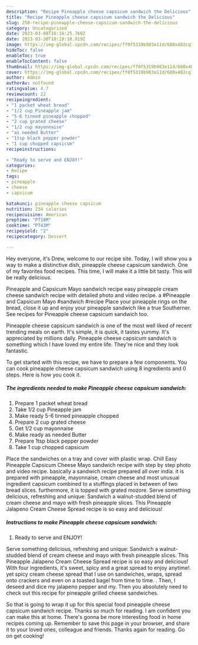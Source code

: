 ```yaml
---
description: "Recipe Pineapple cheese capsicum sandwich the Delicious"
title: "Recipe Pineapple cheese capsicum sandwich the Delicious"
slug: 250-recipe-pineapple-cheese-capsicum-sandwich-the-delicious
category: Uncategorized
date: 2023-03-08T16:16:25.760Z
date: 2023-03-30T10:18:10.919Z
image: https://img-global.cpcdn.com/recipes/ff0f5319b983e11d/680x482cq70/pineapple-cheese-capsicum-sandwich-recipe-main-photo.jpg
hideToc: false
enableToc: true
enableTocContent: false
thumbnail: https://img-global.cpcdn.com/recipes/ff0f5319b983e11d/680x482cq70/pineapple-cheese-capsicum-sandwich-recipe-main-photo.jpg
cover: https://img-global.cpcdn.com/recipes/ff0f5319b983e11d/680x482cq70/pineapple-cheese-capsicum-sandwich-recipe-main-photo.jpg
author: Admin
authorAv: notfound
ratingvalue: 4.7
reviewcount: 22
recipeingredient:
- "1 packet wheat bread"
- "1/2 cup Pineapple jam"
- "5-6 tinned pineapple chopped"
- "2 cup grated cheese"
- "1/2 cup mayonnaise"
- "as needed Butter"
- "1tsp black pepper powder"
- "1 cup chopped capsicum"
recipeinstructions:

- "Ready to serve and ENJOY!"
categories:
- Recipe
tags:
- pineapple
- cheese
- capsicum

katakunci: pineapple cheese capsicum 
nutrition: 234 calories
recipecuisine: American
preptime: "PT18M"
cooktime: "PT43M"
recipeyield: "2"
recipecategory: Dessert

---
```



Hey everyone, it's Drew, welcome to our recipe site. Today, I will show you a way to make a distinctive dish, pineapple cheese capsicum sandwich. One of my favorites food recipes. This time, I will make it a little bit tasty. This will be really delicious.

Pineapple and Capsicum Mayo sandwich recipe easy pineapple cream cheese sandwich recipe with detailed photo and video recipe. a #Pineapple and Capsicum Mayo #sandwich #recipe Place your pineapple rings on the bread, close it up and enjoy your pineapple sandwich like a true Southerner. See recipes for Pineapple cheese capsicum sandwich too.

Pineapple cheese capsicum sandwich is one of the most well liked of recent trending meals on earth. It's simple, it is quick, it tastes yummy. It's appreciated by millions daily. Pineapple cheese capsicum sandwich is something which I have loved my entire life. They're nice and they look fantastic.


To get started with this recipe, we have to prepare a few components. You can cook pineapple cheese capsicum sandwich using 8 ingredients and 0 steps. Here is how you cook it.

<!--inarticleads1-->

##### The ingredients needed to make Pineapple cheese capsicum sandwich:

1. Prepare 1 packet wheat bread
1. Take 1/2 cup Pineapple jam
1. Make ready 5-6 tinned pineapple chopped
1. Prepare 2 cup grated cheese
1. Get 1/2 cup mayonnaise
1. Make ready as needed Butter
1. Prepare 1tsp black pepper powder
1. Take 1 cup chopped capsicum


Place the sandwiches on a tray and cover with plastic wrap. Chill Easy Pineapple Capsicum Cheese Mayo sandwich recipe with step by step photo and video recipe. basically a sandwich recipe prepared all over india. it is prepared with pineapple, mayonnaise, cream cheese and most unusual ingredient capsicum combined to a stuffings placed in between of two bread slices. furthermore, it is topped with grated mozore. Serve something delicious, refreshing and unique: Sandwich a walnut-studded blend of cream cheese and mayo with fresh pineapple slices. This Pineapple Jalapeno Cream Cheese Spread recipe is so easy and delicious! 

<!--inarticleads2-->

##### Instructions to make Pineapple cheese capsicum sandwich:


1. Ready to serve and ENJOY!

Serve something delicious, refreshing and unique: Sandwich a walnut-studded blend of cream cheese and mayo with fresh pineapple slices. This Pineapple Jalapeno Cream Cheese Spread recipe is so easy and delicious! With four ingredients, it&#39;s sweet, spicy and a great spread to enjoy anytime!. yet spicy cream cheese spread that I use on sandwiches, wraps, spread onto crackers and even on a toasted bagel from time to time. . Then, I deseed and dice my jalapeno pepper and my. Then you absolutely need to check out this recipe for pineapple grilled cheese sandwiches. 

So that is going to wrap it up for this special food pineapple cheese capsicum sandwich recipe. Thanks so much for reading. I am confident you can make this at home. There's gonna be more interesting food in home recipes coming up. Remember to save this page in your browser, and share it to your loved ones, colleague and friends. Thanks again for reading. Go on get cooking!
